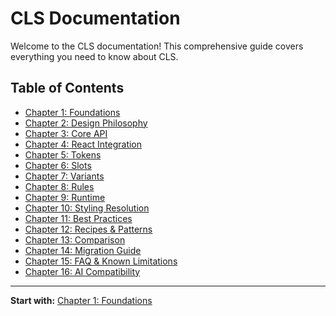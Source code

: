 # CLS Documentation

Welcome to the CLS documentation! This comprehensive guide covers everything you need to know about CLS.

## Table of Contents
- [Chapter 1: Foundations](./01-foundations/README.md)
- [Chapter 2: Design Philosophy](./02-design-philosophy/README.md)
- [Chapter 3: Core API](./03-core-api/README.md)
- [Chapter 4: React Integration](./04-react-integration/README.md)
- [Chapter 5: Tokens](./05-tokens/README.md)
- [Chapter 6: Slots](./06-slots/README.md)
- [Chapter 7: Variants](./07-variants/README.md)
- [Chapter 8: Rules](./08-rules/README.md)
- [Chapter 9: Runtime](./09-runtime/README.md)
- [Chapter 10: Styling Resolution](./10-styling-resolution/README.md)
- [Chapter 11: Best Practices](./11-best-practices/README.md)
- [Chapter 12: Recipes & Patterns](./12-recipes-&-patterns/README.md)
- [Chapter 13: Comparison](./13-comparison/README.md)
- [Chapter 14: Migration Guide](./14-migration-guide/README.md)
- [Chapter 15: FAQ & Known Limitations](./15-faq-&-known-limitations/README.md)
- [Chapter 16: AI Compatibility](./16-ai-compatibility/README.md)

---

**Start with:** [Chapter 1: Foundations](./01-foundations/README.md)
